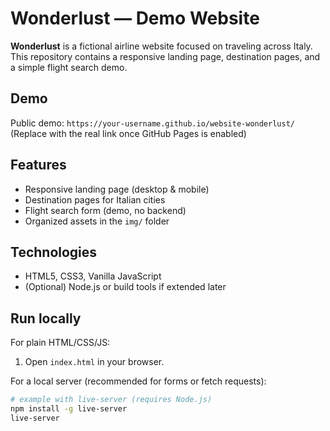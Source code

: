 # Wonderlust — Demo Website

**Wonderlust** is a fictional airline website focused on traveling across Italy.  
This repository contains a responsive landing page, destination pages, and a simple flight search demo.

## Demo
Public demo: `https://your-username.github.io/website-wonderlust/`  
(Replace with the real link once GitHub Pages is enabled)

## Features
- Responsive landing page (desktop & mobile)
- Destination pages for Italian cities
- Flight search form (demo, no backend)
- Organized assets in the `img/` folder

## Technologies
- HTML5, CSS3, Vanilla JavaScript
- (Optional) Node.js or build tools if extended later

## Run locally
For plain HTML/CSS/JS:
1. Open `index.html` in your browser.

For a local server (recommended for forms or fetch requests):
```bash
# example with live-server (requires Node.js)
npm install -g live-server
live-server
